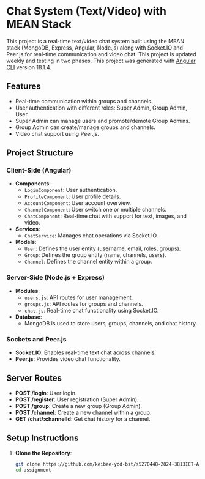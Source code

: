 # Chat System (Text/Video) with MEAN Stack

This project is a real-time text/video chat system built using the MEAN stack (MongoDB, Express, Angular, Node.js) along with Socket.IO and Peer.js for real-time communication and video chat.
This project is updated weekly and testing in two phases.
This project was generated with [Angular CLI](https://github.com/angular/angular-cli) version 18.1.4.

## Features
- Real-time communication within groups and channels.
- User authentication with different roles: Super Admin, Group Admin, User.
- Super Admin can manage users and promote/demote Group Admins.
- Group Admin can create/manage groups and channels.
- Video chat support using Peer.js.

## Project Structure

### Client-Side (Angular)
- **Components**:
  - `LoginComponent`: User authentication.
  - `ProfileComponent`: User profile details.
  - `AccountComponent`: User account overview.
  - `ChannelComponent`: User switch one or multiple channels.
  - `ChatComponent`: Real-time chat with support for text, images, and video.
- **Services**:
  - `ChatService`: Manages chat operations via Socket.IO.
- **Models**:
  - `User`: Defines the user entity (username, email, roles, groups).
  - `Group`: Defines the group entity (name, channels, users).
  - `Channel`: Defines the channel entity within a group.
  
### Server-Side (Node.js + Express)
- **Modules**:
  - `users.js`: API routes for user management.
  - `groups.js`: API routes for groups and channels.
  - `chat.js`: Real-time chat functionality using Socket.IO.
- **Database**:
  - MongoDB is used to store users, groups, channels, and chat history.

### Sockets and Peer.js
- **Socket.IO**: Enables real-time text chat across channels.
- **Peer.js**: Provides video chat functionality.

## Server Routes
- **POST /login**: User login.
- **POST /register**: User registration (Super Admin).
- **POST /group**: Create a new group (Group Admin).
- **POST /channel**: Create a new channel within a group.
- **GET /chat/:channelId**: Get chat history for a channel.

## Setup Instructions

1. **Clone the Repository**:
   ```bash
   git clone https://github.com/keibee-yod-bst/s5270448-2024-3813ICT-Assignment
   cd assignment
